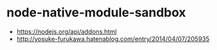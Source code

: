 # node-native-module-sandbox

- https://nodejs.org/api/addons.html
- http://yosuke-furukawa.hatenablog.com/entry/2014/04/07/205935

